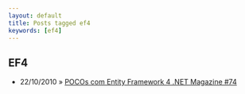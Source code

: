 ```yaml
---
layout: default
title: Posts tagged ef4
keywords: [ef4]
---
```

<h2 class="category">EF4</h2>
<ul class="posts">
<li>
<p>
<span class="date">22/10/2010</span> &raquo;
<a href="/blog/pocos-com-entity-framework-4-passo-a-passo-net-magazine-74">POCOs com Entity Framework 4 .NET Magazine #74</a>
</p>
</li>
</ul>
